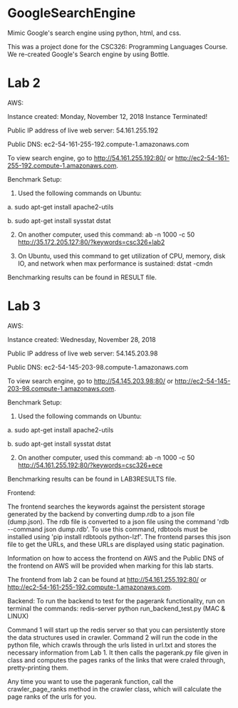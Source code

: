# GoogleSearchEngine

Mimic Google's search engine using python, html, and css.

This was a project done for the CSC326: Programming Languages Course.
We re-created Google's Search engine by using Bottle.

# Lab 2

AWS:

Instance created: Monday, November 12, 2018
Instance Terminated!

Public IP address of live web server: 54.161.255.192

Public DNS: ec2-54-161-255-192.compute-1.amazonaws.com   

To view search engine, go to http://54.161.255.192:80/ or http://ec2-54-161-255-192.compute-1.amazonaws.com.

Benchmark Setup:

1. Used the following commands on Ubuntu:

a. sudo apt-get install apache2-utils

b. sudo apt-get install sysstat dstat

2. On another computer, used this command: ab -n 1000 -c 50 http://35.172.205.127:80/?keywords=csc326+lab2

3. On Ubuntu, used this command to get utilization of CPU, memory, disk IO,
   and network when max performance is sustained: dstat -cmdn

Benchmarking results can be found in RESULT file.

# Lab 3

AWS:

Instance created: Wednesday, November 28, 2018

Public IP address of live web server: 54.145.203.98

Public DNS: ec2-54-145-203-98.compute-1.amazonaws.com 

To view search engine, go to http://54.145.203.98:80/ or http://ec2-54-145-203-98.compute-1.amazonaws.com.

Benchmark Setup:

1. Used the following commands on Ubuntu:

a. sudo apt-get install apache2-utils

b. sudo apt-get install sysstat dstat

2. On another computer, used this command: ab -n 1000 -c 50 http://54.161.255.192:80/?keywords=csc326+ece

Benchmarking results can be found in LAB3RESULTS file.

Frontend:

The frontend searches the keywords against the persistent storage generated by the backend by converting dump.rdb to a json file (dump.json). The rdb file is converted to a json file using the command 'rdb --command json dump.rdb'. To use this command, rdbtools must be installed using 'pip install rdbtools python-lzf'. The frontend parses this json file to get the URLs, and these URLs are displayed using static pagination.

Information on how to access the frontend on AWS and the Public DNS of the frontend on AWS will be provided when marking for this lab starts.

The frontend from lab 2 can be found at http://54.161.255.192:80/ or http://ec2-54-161-255-192.compute-1.amazonaws.com.

Backend:
To run the backend to test for the pagerank functionality, run on terminal the commands:
redis-server
python run_backend_test.py (MAC & LINUX)

Command 1 will start up the redis server so that you can persistently store the data structures used in crawler.
Command 2 will run the code in the python file, which crawls through the urls listed in url.txt and stores the necessary information from Lab 1. It then calls the pagerank.py file given in class and computes the pages ranks of the links that were craled through, pretty-printing them.

Any time you want to use the pagerank function, call the crawler_page_ranks method in the crawler class, which will calculate the page ranks of the urls for you.
